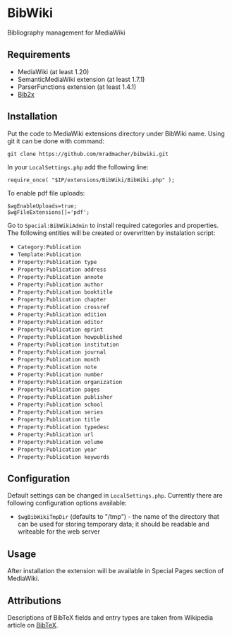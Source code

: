 BibWiki
=======

Bibliography management for MediaWiki

Requirements
------------
* MediaWiki (at least 1.20)
* SemanticMediaWiki extension (at least 1.7.1)
* ParserFunctions extension (at least 1.4.1)
* [Bib2x](http://www.xandi.eu/bib2x/documentation.html)

Installation
-----------
Put the code to MediaWiki extensions directory under BibWiki name.
Using git it can be done with command:

    git clone https://github.com/mradmacher/bibwiki.git

In your `LocalSettings.php` add the following line:

    require_once( "$IP/extensions/BibWiki/BibWiki.php" );

To enable pdf file uploads:

    $wgEnableUploads=true;
    $wgFileExtensions[]='pdf';

Go to `Special:BibWikiAdmin` to install required categories and properties.
The following entities will be created or overvritten by instalation script:

* `Category:Publication`
* `Template:Publication`
* `Property:Publication type`
* `Property:Publication address`
* `Property:Publication annote`
* `Property:Publication author`
* `Property:Publication booktitle`
* `Property:Publication chapter`
* `Property:Publication crossref`
* `Property:Publication edition`
* `Property:Publication editor`
* `Property:Publication eprint`
* `Property:Publication howpublished`
* `Property:Publication institution`
* `Property:Publication journal`
* `Property:Publication month`
* `Property:Publication note`
* `Property:Publication number`
* `Property:Publication organization`
* `Property:Publication pages`
* `Property:Publication publisher`
* `Property:Publication school`
* `Property:Publication series`
* `Property:Publication title`
* `Property:Publication typedesc`
* `Property:Publication url`
* `Property:Publication volume`
* `Property:Publication year`
* `Property:Publication keywords`

Configuration
-------------
Default settings can be changed in `LocalSettings.php`.
Currently there are following configuration options available:

* `$wgBibWikiTmpDir` (defaults to "/tmp") - the name of the directory that can be used for storing temporary data;
  it should be readable and writeable for the web server

Usage
-----
After installation the extension will be available in Special Pages section of MediaWiki.

Attributions
------------
Descriptions of BibTeX fields and entry types are taken from 
Wikipedia article on [BibTeX](https://en.wikipedia.org/wiki/BibTeX).
